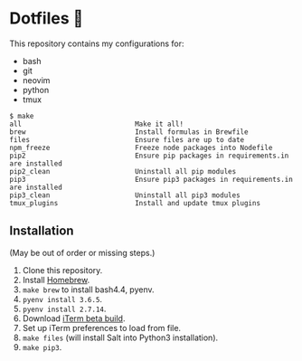 Dotfiles 🌴
==========

This repository contains my configurations for:
- bash
- git
- neovim
- python
- tmux

```
$ make
all                            Make it all!
brew                           Install formulas in Brewfile
files                          Ensure files are up to date
npm_freeze                     Freeze node packages into Nodefile
pip2                           Ensure pip packages in requirements.in are installed
pip2_clean                     Uninstall all pip modules
pip3                           Ensure pip3 packages in requirements.in are installed
pip3_clean                     Uninstall all pip3 modules
tmux_plugins                   Install and update tmux plugins
```

Installation
------------

(May be out of order or missing steps.)

1. Clone this repository.
1. Install [Homebrew](https://brew.sh/).
1. `make brew` to install bash4.4, pyenv.
1. `pyenv install 3.6.5`.
1. `pyenv install 2.7.14`.
1. Download [iTerm beta build](https://www.iterm2.com/downloads.html).
1. Set up iTerm preferences to load from file.
1. `make files` (will install Salt into Python3 installation).
1. `make pip3`.

